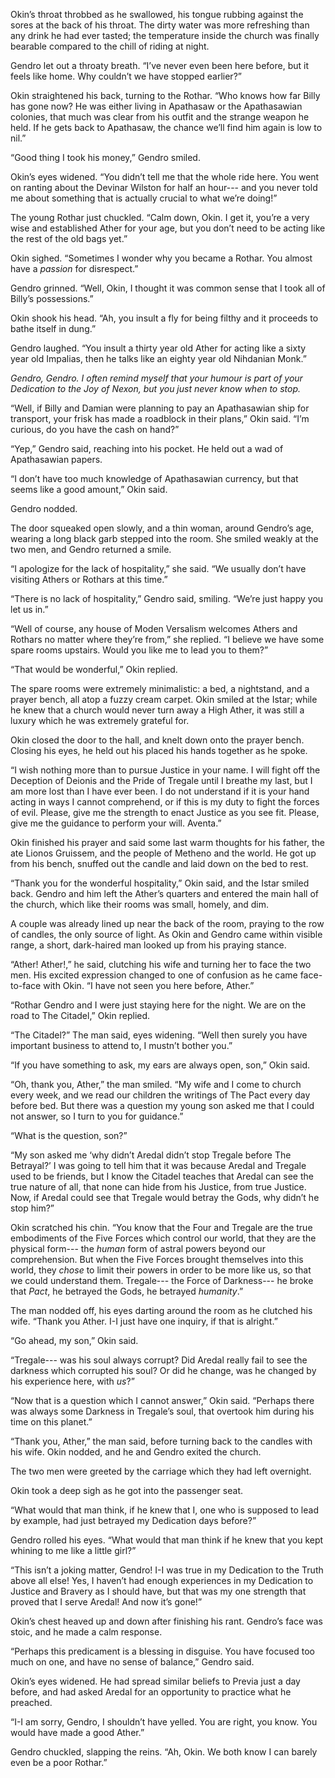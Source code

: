 Okin’s throat throbbed as he swallowed, his tongue rubbing against the sores at the back of his throat. The dirty water was more refreshing than any drink he had ever tasted; the temperature inside the church was finally bearable compared to the chill of riding at night.

Gendro let out a throaty breath. “I’ve never even been here before, but it feels like home. Why couldn’t we have stopped earlier?”

Okin straightened his back, turning to the Rothar. “Who knows how far Billy has gone now? He was either living in Apathasaw or the Apathasawian colonies, that much was clear from his outfit and the strange weapon he held. If he gets back to Apathasaw, the chance we’ll find him again is low to nil.”

“Good thing I took his money,” Gendro smiled.

Okin’s eyes widened. “You didn’t tell me that the whole ride here. You went on ranting about the Devinar Wilston for half an hour--- and you never told me about something that is actually crucial to what we’re doing!”

The young Rothar just chuckled. “Calm down, Okin. I get it, you’re a very wise and established Ather for your age, but you don’t need to be acting like the rest of the old bags yet.”

Okin sighed. “Sometimes I wonder why you became a Rothar. You almost have a *passion* for disrespect.”

Gendro grinned. “Well, Okin, I thought it was common sense that I took all of Billy’s possessions.” 

Okin shook his head. “Ah, you insult a fly for being filthy and it proceeds to bathe itself in dung.”

Gendro laughed. “You insult a thirty year old Ather for acting like a sixty year old Impalias, then he talks like an eighty year old Nihdanian Monk.” 

*Gendro, Gendro. I often remind myself that your humour is part of your Dedication to the Joy of Nexon, but you just never know when to stop.*

“Well, if Billy and Damian were planning to pay an Apathasawian ship for transport, your frisk has made a roadblock in their plans,” Okin said. “I’m curious, do you have the cash on hand?”

“Yep,” Gendro said, reaching into his pocket. He held out a wad of Apathasawian papers. 

“I don’t have too much knowledge of Apathasawian currency, but that seems like a good amount,” Okin said.

Gendro nodded.

The door squeaked open slowly, and a thin woman, around Gendro’s age, wearing a long black garb stepped into the room. She smiled weakly at the two men, and Gendro returned a smile.

“I apologize for the lack of hospitality,” she said. “We usually don’t have visiting Athers or Rothars at this time.”

“There is no lack of hospitality,” Gendro said, smiling. “We’re just happy you let us in.”

“Well of course, any house of Moden Versalism welcomes Athers and Rothars no matter where they’re from,” she replied. “I believe we have some spare rooms upstairs. Would you like me to lead you to them?”

“That would be wonderful,” Okin replied.

The spare rooms were extremely minimalistic: a bed, a nightstand, and a prayer bench, all atop a fuzzy cream carpet. Okin smiled at the Istar; while he knew that a church would never turn away a High Ather, it was still a luxury which he was extremely grateful for. 

Okin closed the door to the hall, and knelt down onto the prayer bench. Closing his eyes, he held out his placed his hands together as he spoke.

“I wish nothing more than to pursue Justice in your name. I will fight off the Deception of Deionis and the Pride of Tregale until I breathe my last, but I am more lost than I have ever been. I do not understand if it is your hand acting in ways I cannot comprehend, or if this is my duty to fight the forces of evil. Please, give me the strength to enact Justice as you see fit. Please, give me the guidance to perform your will. Aventa.”

Okin finished his prayer and said some last warm thoughts for his father, the ate Lionos Gruissem, and the people of Metheno and the world. He got up from his bench, snuffed out the candle and laid down on the bed to rest.

“Thank you for the wonderful hospitality,” Okin said, and the Istar smiled back.  Gendro and him left the Ather’s quarters and entered the main hall of the church, which like their rooms was small, homely, and dim. 

A couple was already lined up near the back of the room, praying to the row of candles, the only source of light.  As Okin and Gendro came within visible range, a short, dark-haired man looked up from his praying stance.  

“Ather!  Ather!,” he said, clutching his wife and turning her to face the two men.  His excited expression changed to one of confusion as he came face-to-face with Okin.  “I have not seen you here before, Ather.”

“Rothar Gendro and I were just staying here for the night.  We are on the road to The Citadel,” Okin replied.

“The Citadel?” The man said, eyes widening.  “Well then surely you have important business to attend to, I mustn’t bother you.”

“If you have something to ask, my ears are always open, son,” Okin said.

“Oh, thank you, Ather,” the man smiled.  “My wife and I come to church every week, and we read our children the writings of The Pact every day before bed.  But there was a question my young son asked me that I could not answer, so I turn to you for guidance.”

“What is the question, son?”

“My son asked me ‘why didn’t Aredal didn’t stop Tregale before The Betrayal?’ I was going to tell him that it was because Aredal and Tregale used to be friends, but I know the Citadel teaches that Aredal can see the true nature of all, that none can hide from his Justice, from true Justice.  Now, if Aredal could see that Tregale would betray the Gods, why didn’t he stop him?”

Okin scratched his chin. “You know that the Four and Tregale are the true embodiments of the Five Forces which control our world, that they are the physical form--- the *human* form of astral powers beyond our comprehension.  But when the Five Forces brought themselves into this world, they *chose* to limit their powers in order to be more like us, so that we could understand them.  Tregale--- the Force of Darkness--- he broke that *Pact*, he betrayed the Gods, he betrayed *humanity*.”

The man nodded off, his eyes darting around the room as he clutched his wife.  “Thank you Ather.  I-I just have one inquiry, if that is alright.”

“Go ahead, my son,” Okin said.

“Tregale--- was his soul always corrupt?  Did Aredal really fail to see the darkness which corrupted his soul?  Or did he change, was he changed by his experience here, with *us*?”

“Now that is a question which I cannot answer,” Okin said.  “Perhaps there was always some Darkness in Tregale’s soul, that overtook him during his time on this planet.”

“Thank you, Ather,” the man said, before turning back to the candles with his wife.  Okin nodded, and he and Gendro exited the church.

The two men were greeted by the carriage which they had left overnight.  

Okin took a deep sigh as he got into the passenger seat.

“What would that man think, if he knew that I, one who is supposed to lead by example, had just betrayed my Dedication days before?”

Gendro rolled his eyes. “What would that man think if he knew that you kept whining to me like a little girl?”

“This isn’t a joking matter, Gendro! I-I was true in my Dedication to the Truth above all else! Yes, I haven’t had enough experiences in my Dedication to Justice and Bravery as I should have, but that was my one strength that proved that I serve Aredal! And now it’s gone!”

Okin’s chest heaved up and down after finishing his rant. Gendro’s face was stoic, and he made a calm response.

“Perhaps this predicament is a blessing in disguise. You have focused too much on one, and have no sense of balance,” Gendro said. 

Okin’s eyes widened. He had spread similar beliefs to Previa just a day before, and had asked Aredal for an opportunity to practice what he preached.

“I-I am sorry, Gendro, I shouldn’t have yelled. You are right, you know. You would have made a good Ather.”

Gendro chuckled, slapping the reins. “Ah, Okin. We both know I can barely even be a poor Rothar.”





